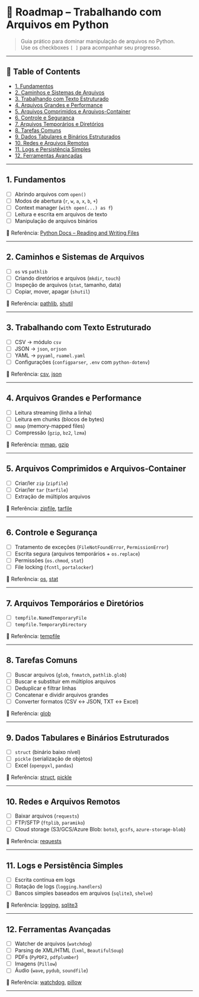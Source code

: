 # 📂 Roadmap – Trabalhando com Arquivos em Python

> Guia prático para dominar manipulação de arquivos no Python.  
> Use os checkboxes `[ ]` para acompanhar seu progresso.

---

## 📑 Table of Contents
- [1. Fundamentos](#1-fundamentos)
- [2. Caminhos e Sistemas de Arquivos](#2-caminhos-e-sistemas-de-arquivos)
- [3. Trabalhando com Texto Estruturado](#3-trabalhando-com-texto-estruturado)
- [4. Arquivos Grandes e Performance](#4-arquivos-grandes-e-performance)
- [5. Arquivos Comprimidos e Arquivos-Container](#5-arquivos-comprimidos-e-arquivos-container)
- [6. Controle e Segurança](#6-controle-e-segurança)
- [7. Arquivos Temporários e Diretórios](#7-arquivos-temporários-e-diretórios)
- [8. Tarefas Comuns](#8-tarefas-comuns)
- [9. Dados Tabulares e Binários Estruturados](#9-dados-tabulares-e-binários-estruturados)
- [10. Redes e Arquivos Remotos](#10-redes-e-arquivos-remotos)
- [11. Logs e Persistência Simples](#11-logs-e-persistência-simples)
- [12. Ferramentas Avançadas](#12-ferramentas-avançadas)

---

## 1. Fundamentos
- [ ] Abrindo arquivos com `open()`  
- [ ] Modos de abertura (`r`, `w`, `a`, `x`, `b`, `+`)  
- [ ] Context manager (`with open(...) as f`)  
- [ ] Leitura e escrita em arquivos de texto  
- [ ] Manipulação de arquivos binários  

🔗 Referência: [Python Docs – Reading and Writing Files](https://docs.python.org/3/tutorial/inputoutput.html#reading-and-writing-files)

---

## 2. Caminhos e Sistemas de Arquivos
- [ ] `os` vs `pathlib`  
- [ ] Criando diretórios e arquivos (`mkdir`, `touch`)  
- [ ] Inspeção de arquivos (`stat`, tamanho, data)  
- [ ] Copiar, mover, apagar (`shutil`)  

🔗 Referência: [pathlib](https://docs.python.org/3/library/pathlib.html), [shutil](https://docs.python.org/3/library/shutil.html)

---

## 3. Trabalhando com Texto Estruturado
- [ ] CSV → módulo `csv`  
- [ ] JSON → `json`, `orjson`  
- [ ] YAML → `pyyaml`, `ruamel.yaml`  
- [ ] Configurações (`configparser`, `.env` com `python-dotenv`)  

🔗 Referência: [csv](https://docs.python.org/3/library/csv.html), [json](https://docs.python.org/3/library/json.html)

---

## 4. Arquivos Grandes e Performance
- [ ] Leitura streaming (linha a linha)  
- [ ] Leitura em chunks (blocos de bytes)  
- [ ] `mmap` (memory-mapped files)  
- [ ] Compressão (`gzip`, `bz2`, `lzma`)  

🔗 Referência: [mmap](https://docs.python.org/3/library/mmap.html), [gzip](https://docs.python.org/3/library/gzip.html)

---

## 5. Arquivos Comprimidos e Arquivos-Container
- [ ] Criar/ler `zip` (`zipfile`)  
- [ ] Criar/ler `tar` (`tarfile`)  
- [ ] Extração de múltiplos arquivos  

🔗 Referência: [zipfile](https://docs.python.org/3/library/zipfile.html), [tarfile](https://docs.python.org/3/library/tarfile.html)

---

## 6. Controle e Segurança
- [ ] Tratamento de exceções (`FileNotFoundError`, `PermissionError`)  
- [ ] Escrita segura (arquivos temporários + `os.replace`)  
- [ ] Permissões (`os.chmod`, `stat`)  
- [ ] File locking (`fcntl`, `portalocker`)  

🔗 Referência: [os](https://docs.python.org/3/library/os.html), [stat](https://docs.python.org/3/library/stat.html)

---

## 7. Arquivos Temporários e Diretórios
- [ ] `tempfile.NamedTemporaryFile`  
- [ ] `tempfile.TemporaryDirectory`  

🔗 Referência: [tempfile](https://docs.python.org/3/library/tempfile.html)

---

## 8. Tarefas Comuns
- [ ] Buscar arquivos (`glob`, `fnmatch`, `pathlib.glob`)  
- [ ] Buscar e substituir em múltiplos arquivos  
- [ ] Deduplicar e filtrar linhas  
- [ ] Concatenar e dividir arquivos grandes  
- [ ] Converter formatos (CSV ↔ JSON, TXT ↔ Excel)  

🔗 Referência: [glob](https://docs.python.org/3/library/glob.html)

---

## 9. Dados Tabulares e Binários Estruturados
- [ ] `struct` (binário baixo nível)  
- [ ] `pickle` (serialização de objetos)  
- [ ] Excel (`openpyxl`, `pandas`)  

🔗 Referência: [struct](https://docs.python.org/3/library/struct.html), [pickle](https://docs.python.org/3/library/pickle.html)

---

## 10. Redes e Arquivos Remotos
- [ ] Baixar arquivos (`requests`)  
- [ ] FTP/SFTP (`ftplib`, `paramiko`)  
- [ ] Cloud storage (S3/GCS/Azure Blob: `boto3`, `gcsfs`, `azure-storage-blob`)  

🔗 Referência: [requests](https://requests.readthedocs.io/)

---

## 11. Logs e Persistência Simples
- [ ] Escrita contínua em logs  
- [ ] Rotação de logs (`logging.handlers`)  
- [ ] Bancos simples baseados em arquivos (`sqlite3`, `shelve`)  

🔗 Referência: [logging](https://docs.python.org/3/library/logging.html), [sqlite3](https://docs.python.org/3/library/sqlite3.html)

---

## 12. Ferramentas Avançadas
- [ ] Watcher de arquivos (`watchdog`)  
- [ ] Parsing de XML/HTML (`lxml`, `BeautifulSoup`)  
- [ ] PDFs (`PyPDF2`, `pdfplumber`)  
- [ ] Imagens (`Pillow`)  
- [ ] Áudio (`wave`, `pydub`, `soundfile`)  

🔗 Referência: [watchdog](https://pypi.org/project/watchdog/), [pillow](https://pypi.org/project/Pillow/)

---
